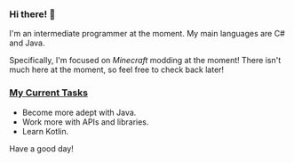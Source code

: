 ### Hi there! 👋

I'm an intermediate programmer at the moment. My main languages are C# and Java.

Specifically, I'm focused on *Minecraft* modding at the moment!
There isn't much here at the moment, so feel free to check back later!

### <ins>My Current Tasks</ins> ###
  - Become more adept with Java.
  - Work more with APIs and libraries.
  - Learn Kotlin.

Have a good day!
